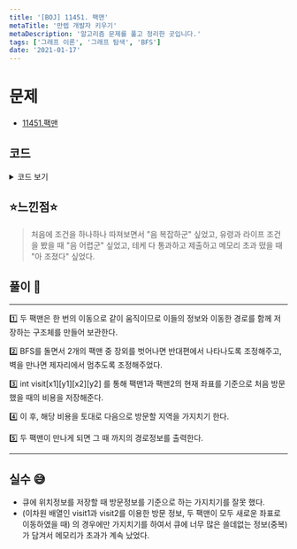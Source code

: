 ```yaml
---
title: '[BOJ] 11451. 팩맨'
metaTitle: '만렙 개발자 키우기'
metaDescription: '알고리즘 문제를 풀고 정리한 곳입니다.'
tags: ['그래프 이론', '그래프 탐색', 'BFS']
date: '2021-01-17'
---
```


# 문제

- [11451.팩맨](https://www.acmicpc.net/problem/11451)

## 코드

<details><summary> 코드 보기 </summary>

```javascript
#include <iostream>
#include <queue>
#include <string>
#include <cstring>
#define FASTIO ios_base::sync_with_stdio(false); cin.tie(NULL); cout.tie(NULL);
#define ll long long
#define pii pair<int, int>
#define pll pair<ll, ll>
#define INF 987654321
using namespace std;
int m, n;
int dx[4] = { -1, 0, 1, 0 }, dy[4] = { 0, 1, 0, -1 }, visit[50][50][50][50];
string board[50], dir[4] = { "N", "E", "S", "W" };
struct pos
{
	pii m1, m2;
	string chunk;
};
void outControl(int* x, int* y)
{
	// 상-우-하-좌
	if (*x < 0) *x += m;
	else if (*y >= n) *y -= n;
	else if (*x >= m) *x -= m;
	else if(*y < 0) *y += n;
}
string play(queue<pos> move)
{
	while (!move.empty())
	{
		pos round = move.front(); move.pop();
		pii pack1 = round.m1, pack2 = round.m2;
		string chunk = round.chunk;
		int x1 = pack1.first, y1 = pack1.second, x2 = pack2.first, y2 = pack2.second;
		visit[x1][y1][x2][y2] = 0;
		for (int i = 0; i < 4; ++i)
		{
			/* b1 이동 */
			int nx = x1 + dx[i], ny = y1 + dy[i];
			outControl(&nx, &ny);
			if (board[nx][ny] == 'G') continue;
			if (board[nx][ny] == 'X')
			{
				nx = x1;
				ny = y1;
			}

			/* b2 이동 */
			int mx = x2 + dx[i], my = y2 + dy[i];
			outControl(&mx, &my);
			if (board[mx][my] == 'G') continue;
			if (board[mx][my] == 'X')
			{
				mx = x2;
				my = y2;
			}
			if (visit[nx][ny][mx][my] <= visit[x1][y1][x2][y2] + 1)
				continue; // 방문한 곳이면 재방문 X, 벽이 있는 위치는 방문할 수 없으므로 제자리 위치 가능

			/* 방문 체크 */
			visit[nx][ny][mx][my] = visit[x1][y1][x2][y2] + 1;

			/* 합 체 ! */
			if (nx == mx && ny == my)
				return chunk + dir[i];

			move.push({ pii(nx, ny), pii(mx, my), chunk + dir[i]});
		}
	}
	return "";
}
int main()
{
	int tc;
	FASTIO
	cin >> tc;
	while (tc-- > 0)
	{
		pii b1 = { 0, 0 }, b2 = { 0, 0 };
		cin >> m >> n;
		for (int i = 0; i < 50; ++i)
			for (int j = 0; j < 50; ++j)
				for (int k = 0; k < 50; ++k)
					for (int l = 0; l < 50; ++l) visit[i][j][k][l] = INF;
		for (int i = 0; i < m; ++i)
		{
			cin >> board[i];
			for (int j=0; j<n; ++j)
			{
				if (board[i][j] == 'P')
				{
					if (b1.first == 0 && b1.second == 0) b1 = pii(i, j);
					else b2 = pii(i, j);
				}
			}
		}
		queue<pos> move;
		move.push({ { b1.first, b1.second }, { b2.first, b2.second }, ""});
		string ans = play(move);
		int len = ans.length();
		if(len) cout << len << ' ' << ans << '\n';
		else cout << "IMPOSSIBLE" << '\n';
	}
}

```

</details>

## ⭐️느낀점⭐️

> 처음에 조건을 하나하나 따져보면서 "음 복잡하군" 싶었고, 유령과 라이프 조건을 봤을 때 "음 어렵군" 싶었고, 테케 다 통과하고 제출하고 메모리 초과 떴을 때 "아 조졌다" 싶었다.

## 풀이 📣

<hr/>

1️⃣ 두 팩맨은 한 번의 이동으로 같이 움직이므로 이들의 정보와 이동한 경로를 함께 저장하는 구조체를 만들어 보관한다.

2️⃣ BFS를 돌면서 2개의 팩맨 중 장외를 벗어나면 반대편에서 나타나도록 조정해주고, 벽을 만나면 제자리에서 멈추도록 조정해주었다.

3️⃣ int visit[x1][y1][x2][y2] 를 통해 팩맨1과 팩맨2의 현재 좌표를 기준으로 처음 방문했을 때의 비용을 저장해준다.

4️⃣ 이 후, 해당 비용을 토대로 다음으로 방문할 지역을 가지치기 한다.

5️⃣ 두 팩맨이 만나게 되면 그 때 까지의 경로정보를 출력한다.

<hr/>

## 실수 😅

- 큐에 위치정보를 저장할 때 방문정보를 기준으로 하는 가지치기를 잘못 했다.
- (이차원 배열인 visit1과 visit2를 이용한 방문 정보, 두 팩맨이 모두 새로운 좌표로 이동하였을 때) 의 경우에만 가지치기를 하여서 큐에 너무 많은 쓸데없는 정보(중복)가 담겨서 메모리가 초과가 계속 났었다.

